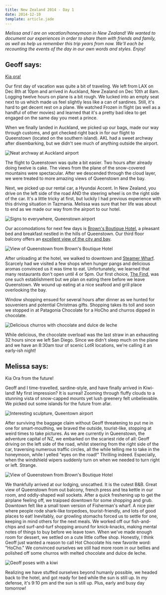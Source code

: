 ```yaml
---
title: New Zealand 2014 - Day 1
date: 2014-12-10
template: article.jade
---
```

*Melissa and I are on vacation/honeymoon in New Zealand! We wanted to document our experiences in order to share them with friends and family, as well as help us remember this trip years from now. We'll each be recounting the events of the day in our own words and styles. Enjoy!*

## Geoff says:

[Kia ora!][1]

Our first day of vacation was quite a bit of traveling. We left from LAX on Dec 8th at 10pm and arrived in Auckland, New Zealand on Dec 10th at 8am. Logging twelve hours on plane is a bit rough. We lucked into an empty seat next to us which made us feel slightly less like a can of sardines. Still, it's hard to get decent rest on a plane. We watched Frozen in flight (as well as a handful of other movies) and learned that it's a pretty bad idea to get engaged on the same day you meet a prince.

When we finally landed in Auckland, we picked up our bags, made our way through customs, and got checked right back in for our flight to Queenstown (located on the southern island). AKL had a sweet archway after disembarking, but we didn't see much of anything outside the airport.

![Neat archway at Auckland airport][5]

The flight to Queenstown was quite a bit easier. Two hours after already doing twelve is cake. The views from the plane of the snow-covered mountains were spectacular. After we descended through the cloud layer, we were treated to more amazing views of Queenstown and the bay.

Next, we picked up our rental car, a Hyundai Accent. In New Zealand, you drive on the left side of the road AND the steering wheel is on the right side of the car. It's a little tricky at first, but luckily I had previous experience with this driving situation in Tazmania. Melissa was sure that her life was about to end as we made our way from the airport to our hotel.

![Signs to everywhere, Queenstown airport][7]

Our accomodations for next few days is [Brown's Boutique Hotel][2], a pleasant bed and breakfast nestled in the hills of Queenstown. Our third floor balcony offers an [excellent view of the city and bay][6].

![View of Queenstown from Brown's Boutique Hotel][12]

After unloading at the hotel, we walked to downtown and [Steamer Wharf][3]. Scarcely had we visited a few shops when hunger pangs and delicious aromas convinced us it was time to eat. Unfortunately, we learned that many restaurants don't open until 4 or 5pm. Our first choice, [The Find][4], was one such establishment but we plan on eating there before we leave Queenstown. We wound up eating at a nice seafood and grill place overlooking the bay.

Window shopping ensued for several hours after dinner as we hunted for souveniers and potential Christmas gifts. Shopping takes its toll and soon we stopped in at Patagonia Chocolate for a HoCho and churros dipped in chocolate.

![Delicious churros with chocolate and dulce de leche][9]

While delicious, the chocolate overload was the last straw in an exhausting 32 hours since we left San Diego. Since we didn't sleep much on the plane and we have an 8:30am tour of scenic LotR locations, we're calling it an early-ish night!

## Melissa says:

Kia Ora from the future!

Geoff and I time-travelled, sardine-style, and have finally arrived in Kiwi-land! My first impression? It is surreal! Zooming through fluffy clouds to a stunning vista of snow-capped mounts yet lush greenery felt unbelievable. We picked out some islands for the future from afar.

![Interesting sculpture, Queentown airport][10]

After surviving the baggage claim without Geoff threatening to put me in one for smart-mouthing, we braved the outside, tourist-like, stopping at weird times to take pictures. As we are currently in Queenstown, the adventure capital of NZ, we embarked on the scariest ride of all: Geoff driving on the left side of the road, whilst steering from the right side of the car, traversing numerous traffic circles, all the while telling me to take in the honeymoon, while I yelled "eyes on the road!" Thrilling indeed. Especially, when the windshield wipers suddenly turn on when we needed to turn right or left. Strange.

![View of Queenstown from Brown's Boutique Hotel][11]

We thankfully arrived at our lodging, unscathed. It is the cutest B&B. Great view of Queenstown from out balcony, french press and tea kettle in our room, and oddly-shaped wall sockets. After a quick freshening up to get the airplane feeling off, we traipsed downtown for some shopping and grub. Downtown felt like a small town version of Fisherman's wharf. A nice pier where people rode shark-like torpedoes, tourist-friendly, and lots of good places to eat! Inevitably, our growling stomachs forced us to settle for one, keeping in mind others for the next meals. We worked off our fish-and-chips and surf-and-turf shopping around for knick-knacks, making mental notes of things to buy before we leave town. When we've made enough room for dessert, we settled on a cute little coffee shop. Honestly, I think Geoff just wanted a reason to call Hot Chocolate his new favorite word: "HoCho." We convinced ourselves we still had more room in our bellies and polished off some churros with melted chocolate and dulce de leche.

![Geoff poses with a kiwi][8]

Realizing we have stuffed ourselves beyond humanly possible, we headed back to the hotel, and got ready for bed while the sun is still up. In my defense, it's 9:10 pm and the sun is still up. Plus, early and busy day tomorrow!

[1]: http://en.wikipedia.org/wiki/Kia_ora
[2]: http://www.brownshotel.co.nz/
[3]: http://steamerwharf.com/
[4]: http://world-bar.squarespace.com/menu1/
[5]: /media/images/nz14/day1/akl.jpg
[6]: https://vine.co/v/Or26AEwEKZm
[7]: /media/images/nz14/day1/zqn-2.jpg
[8]: /media/images/nz14/day1/geoff-kiwi.jpg
[9]: /media/images/nz14/day1/churros.jpg
[10]: /media/images/nz14/day1/zqn-1.jpg
[11]: /media/images/nz14/day1/queenstown-1.jpg
[12]: /media/images/nz14/day1/queenstown-2.jpg
